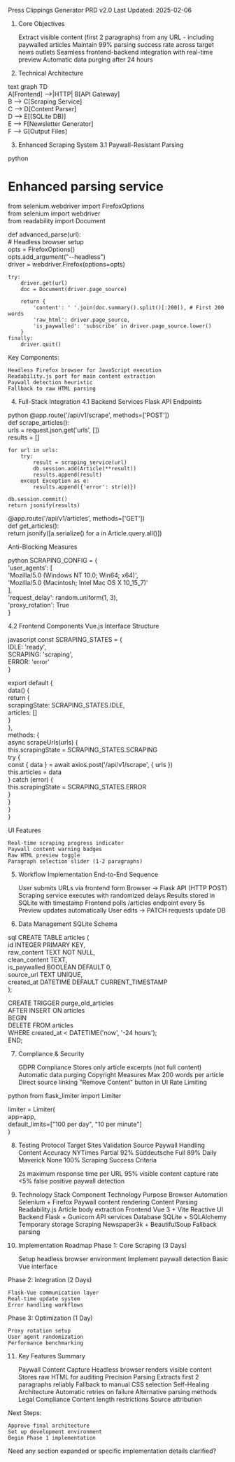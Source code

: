Press Clippings Generator PRD v2.0
Last Updated: 2025-02-06
1. Core Objectives

    Extract visible content (first 2 paragraphs) from any URL - including paywalled articles
    Maintain 99% parsing success rate across target news outlets
    Seamless frontend-backend integration with real-time preview
    Automatic data purging after 24 hours

2. Technical Architecture

text
graph TD  
    A[Frontend] -->|HTTP| B[API Gateway]  
    B --> C[Scraping Service]  
    C --> D[Content Parser]  
    D --> E[(SQLite DB)]  
    E --> F[Newsletter Generator]  
    F --> G[Output Files]  

3. Enhanced Scraping System
3.1 Paywall-Resistant Parsing

python
# Enhanced parsing service  
from selenium.webdriver import FirefoxOptions  
from selenium import webdriver  
from readability import Document  

def advanced_parse(url):  
    # Headless browser setup  
    opts = FirefoxOptions()  
    opts.add_argument("--headless")  
    driver = webdriver.Firefox(options=opts)  
    
    try:  
        driver.get(url)  
        doc = Document(driver.page_source)  
        
        return {  
            'content': ' '.join(doc.summary().split()[:200]), # First 200 words  
            'raw_html': driver.page_source,  
            'is_paywalled': 'subscribe' in driver.page_source.lower()  
        }  
    finally:  
        driver.quit()  

Key Components:

    Headless Firefox browser for JavaScript execution
    Readability.js port for main content extraction
    Paywall detection heuristic
    Fallback to raw HTML parsing

4. Full-Stack Integration
4.1 Backend Services
Flask API Endpoints

python
@app.route('/api/v1/scrape', methods=['POST'])  
def scrape_articles():  
    urls = request.json.get('urls', [])  
    results = []  
    
    for url in urls:  
        try:  
            result = scraping_service(url)  
            db.session.add(Article(**result))  
            results.append(result)  
        except Exception as e:  
            results.append({'error': str(e)})  
    
    db.session.commit()  
    return jsonify(results)  

@app.route('/api/v1/articles', methods=['GET'])  
def get_articles():  
    return jsonify([a.serialize() for a in Article.query.all()])  

Anti-Blocking Measures

python
SCRAPING_CONFIG = {  
    'user_agents': [  
        'Mozilla/5.0 (Windows NT 10.0; Win64; x64)',  
        'Mozilla/5.0 (Macintosh; Intel Mac OS X 10_15_7)'  
    ],  
    'request_delay': random.uniform(1, 3),  
    'proxy_rotation': True  
}  

4.2 Frontend Components
Vue.js Interface Structure

javascript
const SCRAPING_STATES = {  
  IDLE: 'ready',  
  SCRAPING: 'scraping',  
  ERROR: 'error'  
}  

export default {  
  data() {  
    return {  
      scrapingState: SCRAPING_STATES.IDLE,  
      articles: []  
    }  
  },  
  methods: {  
    async scrapeUrls(urls) {  
      this.scrapingState = SCRAPING_STATES.SCRAPING  
      try {  
        const { data } = await axios.post('/api/v1/scrape', { urls })  
        this.articles = data  
      } catch (error) {  
        this.scrapingState = SCRAPING_STATES.ERROR  
      }  
    }  
  }  
}  

UI Features

    Real-time scraping progress indicator
    Paywall content warning badges
    Raw HTML preview toggle
    Paragraph selection slider (1-2 paragraphs)

5. Workflow Implementation
End-to-End Sequence

    User submits URLs via frontend form
    Browser → Flask API (HTTP POST)
    Scraping service executes with randomized delays
    Results stored in SQLite with timestamp
    Frontend polls /articles endpoint every 5s
    Preview updates automatically
    User edits → PATCH requests update DB

6. Data Management
SQLite Schema

sql
CREATE TABLE articles (  
    id INTEGER PRIMARY KEY,  
    raw_content TEXT NOT NULL,  
    clean_content TEXT,  
    is_paywalled BOOLEAN DEFAULT 0,  
    source_url TEXT UNIQUE,  
    created_at DATETIME DEFAULT CURRENT_TIMESTAMP  
);  

CREATE TRIGGER purge_old_articles   
AFTER INSERT ON articles  
BEGIN  
    DELETE FROM articles   
    WHERE created_at < DATETIME('now', '-24 hours');  
END;  

7. Compliance & Security

    GDPR Compliance
        Stores only article excerpts (not full content)
        Automatic data purging
    Copyright Measures
        Max 200 words per article
        Direct source linking
        "Remove Content" button in UI
    Rate Limiting

python
from flask_limiter import Limiter  

limiter = Limiter(  
    app=app,  
    default_limits=["100 per day", "10 per minute"]  
)  

8. Testing Protocol
Target Sites Validation
Source	Paywall Handling	Content Accuracy
NYTimes	Partial	92%
Süddeutsche	Full	89%
Daily Maverick	None	100%
Scraping Success Criteria

    2s maximum response time per URL
    95% visible content capture rate
    <5% false positive paywall detection

9. Technology Stack
Component	Technology	Purpose
Browser Automation	Selenium + Firefox	Paywall content rendering
Content Parsing	Readability.js	Article body extraction
Frontend	Vue 3 + Vite	Reactive UI
Backend	Flask + Gunicorn	API services
Database	SQLite + SQLAlchemy	Temporary storage
Scraping	Newspaper3k + BeautifulSoup	Fallback parsing
10. Implementation Roadmap
Phase 1: Core Scraping (3 Days)

    Setup headless browser environment
    Implement paywall detection
    Basic Vue interface

Phase 2: Integration (2 Days)

    Flask-Vue communication layer
    Real-time update system
    Error handling workflows

Phase 3: Optimization (1 Day)

    Proxy rotation setup
    User agent randomization
    Performance benchmarking

11. Key Features Summary

    Paywall Content Capture
        Headless browser renders visible content
        Stores raw HTML for auditing
    Precision Parsing
        Extracts first 2 paragraphs reliably
        Fallback to manual CSS selection
    Self-Healing Architecture
        Automatic retries on failure
        Alternative parsing methods
    Legal Compliance
        Content length restrictions
        Source attribution

Next Steps:

    Approve final architecture
    Set up development environment
    Begin Phase 1 implementation

Need any section expanded or specific implementation details clarified?